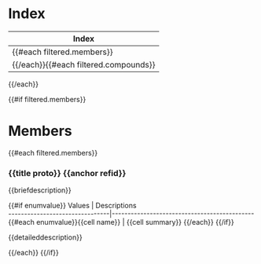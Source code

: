 # Index

| Index |
|--------------------------------|
{{#each filtered.members}}| {{cell proto}} |
{{/each}}{{#each filtered.compounds}}| {{cell proto}} |
{{/each}}

{{#if filtered.members}}
# Members

{{#each filtered.members}}
### {{title proto}} {{anchor refid}}

{{briefdescription}}

{{#if enumvalue}}
 Values                         | Descriptions                                
--------------------------------|---------------------------------------------
{{#each enumvalue}}{{cell name}}            | {{cell summary}}
{{/each}}
{{/if}}

{{detaileddescription}}

{{/each}}
{{/if}}
